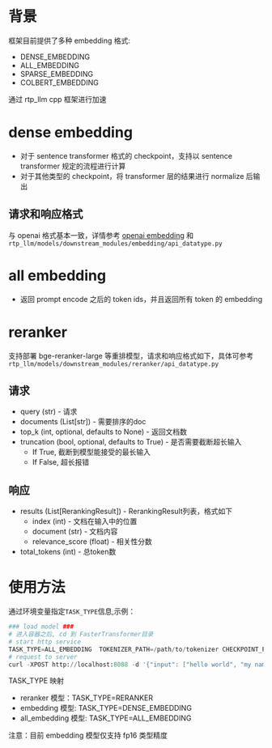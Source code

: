 # 背景

框架目前提供了多种 embedding 格式:

* DENSE_EMBEDDING
* ALL_EMBEDDING
* SPARSE_EMBEDDING
* COLBERT_EMBEDDING

通过 rtp_llm cpp 框架进行加速

# dense embedding

- 对于 sentence transformer 格式的 checkpoint，支持以 sentence transformer 规定的流程进行计算
- 对于其他类型的 checkpoint，将 transformer 层的结果进行 normalize 后输出

## 请求和响应格式

与 openai 格式基本一致，详情参考 [openai embedding](https://platform.openai.com/docs/api-reference/embeddings/create) 和`rtp_llm/models/downstream_modules/embedding/api_datatype.py` 

# all embedding

* 返回 prompt encode 之后的 token ids，并且返回所有 token 的 embedding

# reranker

支持部署 bge-reranker-large 等重排模型，请求和响应格式如下，具体可参考 `rtp_llm/models/downstream_modules/reranker/api_datatype.py`

## 请求

- query (str) - 请求
- documents (List[str]) - 需要排序的doc
- top_k (int, optional, defaults to None) - 返回文档数
- truncation (bool, optional, defaults to True) - 是否需要截断超长输入
  -  If True, 截断到模型能接受的最长输入
  -  If False, 超长报错

## 响应

- results (List[RerankingResult]) - RerankingResult列表，格式如下
  -  index (int) - 文档在输入中的位置
  -  document (str) - 文档内容
  -  relevance_score (float) - 相关性分数
- total_tokens (int) - 总token数

# 使用方法

通过环境变量指定`TASK_TYPE`信息,示例：

``` python
### load model ###
# 进入容器之后, cd 到 FasterTransformer目录
# start http service
TASK_TYPE=ALL_EMBEDDING  TOKENIZER_PATH=/path/to/tokenizer CHECKPOINT_PATH=/path/to/model MODEL_TYPE=your_model_type FT_SERVER_TEST=1 python3 -m rtp_llm.start_server
# request to server
curl -XPOST http://localhost:8088 -d '{"input": ["hello world", "my name is jack"], "model": "your_model_type"}'
```

TASK_TYPE 映射

- reranker 模型：TASK_TYPE=RERANKER
- embedding 模型: TASK_TYPE=DENSE_EMBEDDING
- all_embedding 模型: TASK_TYPE=ALL_EMBEDDING

注意：目前 embedding 模型仅支持 fp16 类型精度

